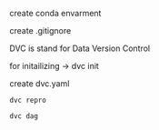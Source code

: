 create conda envarment

create .gitignore

DVC is stand for Data Version Control

for initailizing -> dvc init



create dvc.yaml

```
dvc repro
```

```
dvc dag
```
